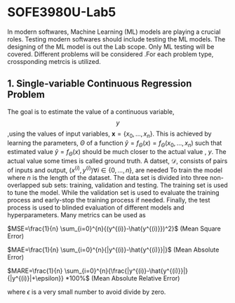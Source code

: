 # SOFE3980U-Lab5

In modern softwares, Machine Learning (ML) models are playing a crucial roles. Testing modern softwares should include testing the ML models. The designing of the ML model is out the Lab scope. Only ML testing will be covered. Different problems will be considered .For each problem type, crossponding metrcis is utilized.

## 1. Single-variable Continuous Regression Problem

The goal is to estimate the value of a continuous variable, $$y$$ ,using the values of input variables, $`\mathbf{x}=\{x_{0},...,x_{n}\}`$. This is achieved by learning the parameters, $\Theta$ of a function $\hat{y}=f_{\Theta}(x)=f_{\Theta}(x_{0},...,x_{n})$ such that estimated value $\hat{y}=f_{\Theta}(x)$ should be much closer to the actual value , $y$. The actual value some times is called ground truth. A datset, $\mathcal{D}$, consists of pairs of inputs and output, $`(x^{(i)},y^{(i)}) \forall i \in \{ 0,...,n \}`$, are needed To train the model where $n$ is the length of the dataset. The data set is divided into three non-overlapped sub sets: training, validation and testing. The training set is used to tune the model. While the validation set is used to evaluate the training process and early-stop the training process if needed. Finally, the test process is used to blinded evaluation of different models and hyperparameters. Many metrics can be used as 

$MSE=\frac{1}{n} \sum_{i=0}^{n}{(y^{(i)}-\hat{y^{(i)}})^2}$      (Mean Square Error)

$MAE=\frac{1}{n} \sum_{i=0}^{n}{|y^{(i)}-\hat{y^{(i)}}|}$      (Mean Absolute Error)

$MARE=\frac{1}{n} \sum_{i=0}^{n}{\frac{|y^{(i)}-\hat{y^{(i)}}|}{|y^{(i)}|+\epsilon}} *100%$      (Mean Absolute Relative Error)

where $\epsilon$ is a very small number to avoid divide by zero.
